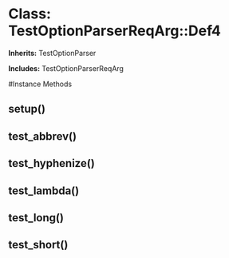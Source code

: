 # Class: TestOptionParserReqArg::Def4
**Inherits:** TestOptionParser
    
**Includes:** TestOptionParserReqArg
  




#Instance Methods
## setup() [](#method-i-setup)

## test_abbrev() [](#method-i-test_abbrev)

## test_hyphenize() [](#method-i-test_hyphenize)

## test_lambda() [](#method-i-test_lambda)

## test_long() [](#method-i-test_long)

## test_short() [](#method-i-test_short)

